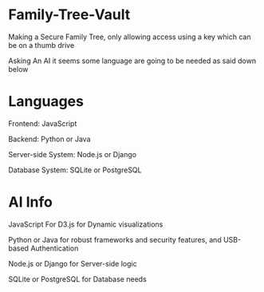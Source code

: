 # Family-Tree-Vault
Making a Secure Family Tree, only allowing access using a key which can be on a thumb drive

Asking An AI it seems some language are going to be needed as said down below

# Languages
Frontend: JavaScript

Backend: Python or Java

Server-side System: Node.js or Django

Database System: SQLite or PostgreSQL

# AI Info
JavaScript For D3.js for Dynamic visualizations

Python or Java for robust frameworks and security features, and USB-based Authentication

Node.js or Django for Server-side logic

SQLite or PostgreSQL for Database needs
